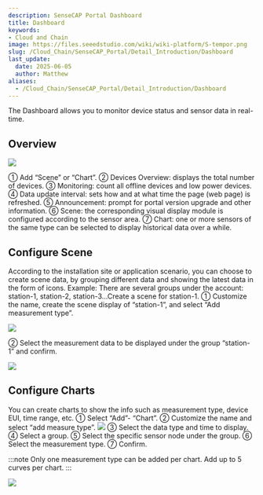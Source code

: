 ```yaml
---
description: SenseCAP Portal Dashboard
title: Dashboard
keywords:
- Cloud and Chain
image: https://files.seeedstudio.com/wiki/wiki-platform/S-tempor.png        
slug: /Cloud_Chain/SenseCAP_Portal/Detail_Introduction/Dashboard
last_update:
  date: 2025-06-05
  author: Matthew
aliases:
  - /Cloud_Chain/SenseCAP_Portal/Detail_Introduction/Dashboard
---
```




The Dashboard allows you to monitor device status and sensor data in real-time.

## Overview

![](https://sensecap-docs.seeed.cc/images/sensecap_portal/EN-dashboard-1.jpg)

① Add “Scene” or “Chart”.
② Devices Overview: displays the total number of devices.
③ Monitoring: count all offline devices and low power devices.
④ Data update interval: sets how and at what time the page (web page) is refreshed.
⑤ Announcement: prompt for portal version upgrade and other information.
⑥ Scene: the corresponding visual display module is configured according to the sensor area.
⑦ Chart: one or more sensors of the same type can be selected to display historical data over a while.

## Configure Scene

According to the installation site or application scenario, you can choose to create scene data, by grouping different data and showing the latest data in the form of icons.
Example: There are several groups under the account: station-1, station-2, station-3…Create a scene for station-1.
① Customize the name, create the scene display of “station-1”, and select “Add measurement type”.

![](https://sensecap-docs.seeed.cc/images/sensecap_portal/EN-dashboard-2.jpg)

② Select the measurement data to be displayed under the group “station-1” and confirm.

![](https://sensecap-docs.seeed.cc/images/sensecap_portal/EN-dashboard-3.jpg)

## Configure Charts

You can create charts to show the info such as measurement type, device EUI, time range, etc.
① Select “Add”- “Chart”.
② Customize the name and select “add measure type”.
![](https://sensecap-docs.seeed.cc/images/sensecap_portal/EN-dashboard-4.jpg)
③ Select the data type and time to display.
④ Select a group.
⑤ Select the specific sensor node under the group.
⑥ Select the measurement type.
⑦ Confirm.

:::note
Only one measurement type can be added per chart. Add up to 5 curves per chart.
:::

![](https://sensecap-docs.seeed.cc/images/sensecap_portal/EN-dashboard-5.jpg)
